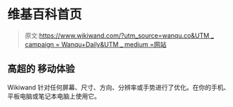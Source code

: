 # 维基百科首页

> 原文:[https://www.wikiwand.com/?utm_source=wanqu.co&UTM _ campaign = Wanqu+Daily&UTM _ medium =网站](https://www.wikiwand.com/?utm_source=wanqu.co&utm_campaign=Wanqu+Daily&utm_medium=website)



## 高超的 移动体验

Wikiwand 针对任何屏幕、尺寸、方向、分辨率或手势进行了优化。在你的手机、平板电脑或笔记本电脑上使用它。

